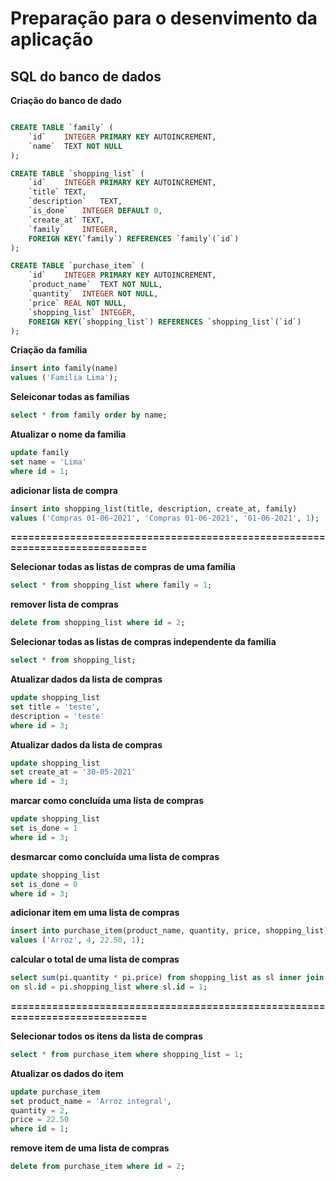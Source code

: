 # Preparação para o desenvimento da aplicação

## SQL do banco de dados

**Criação do banco de dado**

```sql

CREATE TABLE `family` (
	`id`	INTEGER PRIMARY KEY AUTOINCREMENT,
	`name`	TEXT NOT NULL
);

CREATE TABLE `shopping_list` (
	`id`	INTEGER PRIMARY KEY AUTOINCREMENT,
	`title`	TEXT,
	`description`	TEXT,
	`is_done`	INTEGER DEFAULT 0,
	`create_at`	TEXT,
	`family`	INTEGER,
	FOREIGN KEY(`family`) REFERENCES `family`(`id`)
);

CREATE TABLE `purchase_item` (
	`id`	INTEGER PRIMARY KEY AUTOINCREMENT,
	`product_name`	TEXT NOT NULL,
	`quantity`	INTEGER NOT NULL,
	`price`	REAL NOT NULL,
	`shopping_list`	INTEGER,
	FOREIGN KEY(`shopping_list`) REFERENCES `shopping_list`(`id`)
);

```

**Criação da família**

```sql
insert into family(name)
values ('Familia Lima');
```

**Seleiconar todas as famílias**
```sql
select * from family order by name;
```

**Atualizar o nome da familia**

```sql
update family
set name = 'Lima'
where id = 1;
```

**adicionar lista de compra**

```sql
insert into shopping_list(title, description, create_at, family)
values ('Compras 01-06-2021', 'Compras 01-06-2021', '01-06-2021', 1);
```

**============================================================================**

**Selecionar todas as listas de compras de uma família**
```sql
select * from shopping_list where family = 1;
```

**remover lista de compras**

```sql
delete from shopping_list where id = 2;
```

**Selecionar todas as listas de compras independente da familia**

```sql
select * from shopping_list;
```

**Atualizar dados da lista de compras**

```sql
update shopping_list
set title = 'teste',
description = 'teste'
where id = 3;
```

**Atualizar dados da lista de compras**

```sql
update shopping_list
set create_at = '30-05-2021'
where id = 3;
```

**marcar como concluída uma lista de compras**

```sql
update shopping_list
set is_done = 1
where id = 3;
```

**desmarcar como concluída uma lista de compras**

```sql
update shopping_list
set is_done = 0
where id = 3;
```

**adicionar item em uma lista de compras**

```sql
insert into purchase_item(product_name, quantity, price, shopping_list)
values ('Arroz', 4, 22.50, 1);
```

**calcular o total de uma lista de compras**

```sql
select sum(pi.quantity * pi.price) from shopping_list as sl inner join purchase_item pi
on sl.id = pi.shopping_list where sl.id = 1;
```

**============================================================================**

**Selecionar todos os itens da lista de compras**

```sql
select * from purchase_item where shopping_list = 1;
```

**Atualizar os dados do item**

```sql
update purchase_item
set product_name = 'Arroz integral',
quantity = 2,
price = 22.50
where id = 1;
```

**remove item de uma lista de compras**

```sql
delete from purchase_item where id = 2;
```